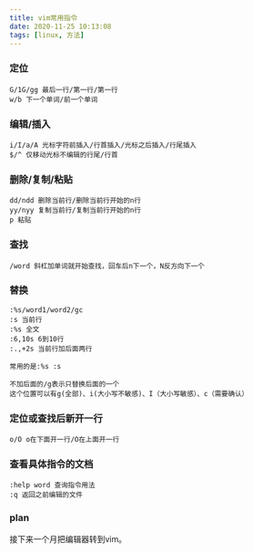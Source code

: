 ```yaml
---
title: vim常用指令
date: 2020-11-25 10:13:08
tags: [linux, 方法]
---
```

### 定位
```
G/1G/gg 最后一行/第一行/第一行
w/b 下一个单词/前一个单词
```

### 编辑/插入
```
i/I/a/A 光标字符前插入/行首插入/光标之后插入/行尾插入
$/^ 仅移动光标不编辑的行尾/行首
```

### 删除/复制/粘贴
```
dd/ndd 删除当前行/删除当前行开始的n行
yy/nyy 复制当前行/复制当前行开始的n行
p 粘贴
```

### 查找
```
/word 斜杠加单词就开始查找，回车后n下一个，N反方向下一个
```

### 替换
```
:%s/word1/word2/gc 
:s 当前行
:%s 全文
:6,10s 6到10行
:.,+2s 当前行加后面两行

常用的是:%s :s

不加后面的/g表示只替换后面的一个
这个位置可以有g(全部)、i(大小写不敏感)、I（大小写敏感）、c（需要确认） 
```

### 定位或查找后新开一行
```
o/O o在下面开一行/O在上面开一行
```

### 查看具体指令的文档
```
:help word 查询指令用法
:q 返回之前编辑的文件
```
### plan
接下来一个月把编辑器转到vim。
